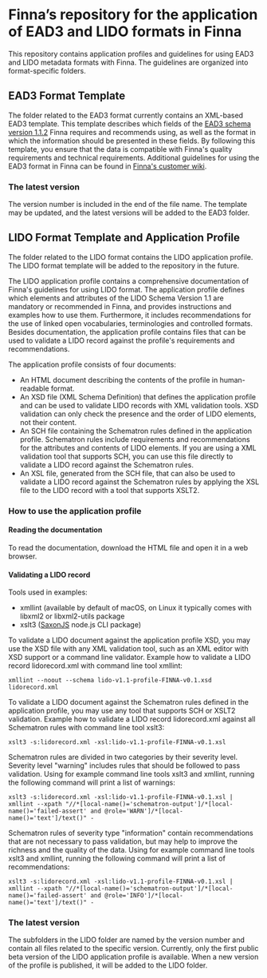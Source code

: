 # Finna’s repository for the application of EAD3 and LIDO formats in Finna

This repository contains application profiles and guidelines for using EAD3 and LIDO metadata formats with Finna. The guidelines are organized into format-specific folders.

## EAD3 Format Template

The folder related to the EAD3 format currently contains an XML-based EAD3 template. This template describes which fields of the [EAD3 schema version 1.1.2](https://www.loc.gov/ead/EAD3taglib/index.html) Finna requires and recommends using, as well as the format in which the information should be presented in these fields. By following this template, you ensure that the data is compatible with Finna's quality requirements and technical requirements. Additional guidelines for using the EAD3 format in Finna can be found in [Finna's customer wiki](https://www.kiwi.fi/x/RhRiBQ).

### The latest version

The version number is included in the end of the file name. The template may be updated, and the latest versions will be added to the EAD3 folder.

## LIDO Format Template and Application Profile

The folder related to the LIDO format contains the LIDO application profile. The LIDO format template will be added to the repository in the future.

The LIDO application profile contains a comprehensive documentation of Finna's guidelines for using LIDO format. The application profile defines which elements and attributes of the LIDO Schema Version 1.1 are mandatory or recommended in Finna, and provides instructions and examples how to use them. Furthermore, it includes recommendations for the use of linked open vocabularies, terminologies and controlled formats. Besides documentation, the application profile contains files that can be used to validate a LIDO record against the profile's requirements and recommendations.

The application profile consists of four documents:
- An HTML document describing the contents of the profile in human-readable format.
- An XSD file (XML Schema Definition) that defines the application profile and can be used to validate LIDO records with XML validation tools. XSD validation can only check the presence and the order of LIDO elements, not their content.
- An SCH file containing the Schematron rules defined in the application profile. Schematron rules include requirements and recommendations for the attributes and contents of LIDO elements. If you are using a XML validation tool that supports SCH, you can use this file directly to validate a LIDO record against the Schematron rules.
- An XSL file, generated from the SCH file, that can also be used to validate a LIDO record against the Schematron rules by applying the XSL file to the LIDO record with a tool that supports XSLT2.

### How to use the application profile

#### Reading the documentation

To read the documentation, download the HTML file and open it in a web browser.

#### Validating a LIDO record

Tools used in examples:
- xmllint (available by default of macOS, on Linux it typically comes with libxml2 or libxml2-utils package
- xslt3 ([SaxonJS](https://www.saxonica.com/html/saxonjs/index.html) node.js CLI package)

To validate a LIDO document against the application profile XSD, you may use the XSD file with any XML validation tool, such as an XML editor with XSD support or a command line validator. Example how to validate a LIDO record lidorecord.xml with command line tool xmllint:

    xmllint --noout --schema lido-v1.1-profile-FINNA-v0.1.xsd lidorecord.xml 

To validate a LIDO document against the Schematron rules defined in the application profile, you may use any tool that supports SCH or XSLT2 validation. Example how to validate a LIDO record lidorecord.xml against all Schematron rules with command line tool xslt3:

    xslt3 -s:lidorecord.xml -xsl:lido-v1.1-profile-FINNA-v0.1.xsl

Schematron rules are divided in two categories by their severity level. Severity level "warning" includes rules that should be followed to pass validation. Using for example command line tools xslt3 and xmllint, running the following command will print a list of warnings:

    xslt3 -s:lidorecord.xml -xsl:lido-v1.1-profile-FINNA-v0.1.xsl | xmllint --xpath "//*[local-name()='schematron-output']/*[local-name()='failed-assert' and @role='WARN']/*[local-name()='text']/text()" -

Schematron rules of severity type "information" contain recommendations that are not necessary to pass validation, but may help to improve the richness and the quality of the data. Using for example command line tools xslt3 and xmllint, running the following command will print a list of recommendations:

    xslt3 -s:lidorecord.xml -xsl:lido-v1.1-profile-FINNA-v0.1.xsl | xmllint --xpath "//*[local-name()='schematron-output']/*[local-name()='failed-assert' and @role='INFO']/*[local-name()='text']/text()" -

### The latest version

The subfolders in the LIDO folder are named by the version number and contain all files related to the specific version. Currently, only the first public beta version of the LIDO application profile is available. When a new version of the profile is published, it will be added to the LIDO folder.

